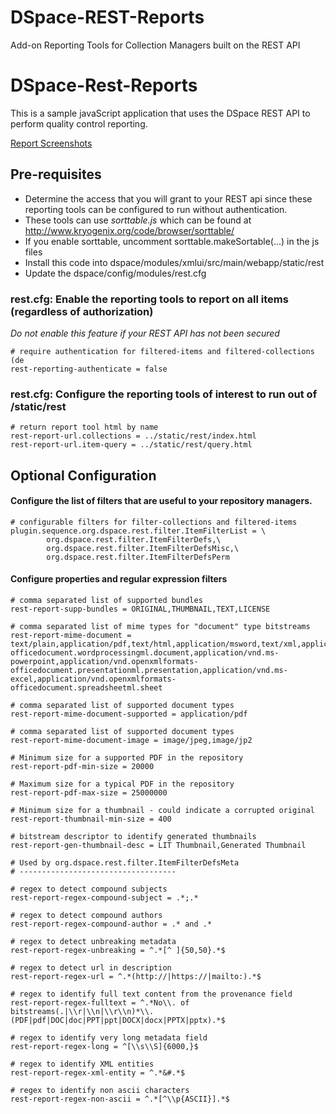 # DSpace-REST-Reports
Add-on Reporting Tools for Collection Managers built on the REST API

# DSpace-Rest-Reports
This is a sample javaScript application that uses the DSpace REST API to perform quality control reporting.

[Report Screenshots](https://github.com/DSpace-Labs/DSpace-REST-Reports/wiki)

## Pre-requisites
* Determine the access that you will grant to your REST api since these reporting tools can be configured to run without authentication.
* These tools can use *sorttable.js* which can be found at http://www.kryogenix.org/code/browser/sorttable/
* If you enable sorttable, uncomment sorttable.makeSortable(...) in the js files 
* Install this code into dspace/modules/xmlui/src/main/webapp/static/rest
* Update the dspace/config/modules/rest.cfg 

### rest.cfg: Enable the reporting tools to report on all items (regardless of authorization)
_Do not enable this feature if your REST API has not been secured_

```
# require authentication for filtered-items and filtered-collections (de
rest-reporting-authenticate = false
```

### rest.cfg: Configure the reporting tools of interest to run out of /static/rest

```
# return report tool html by name
rest-report-url.collections = ../static/rest/index.html
rest-report-url.item-query = ../static/rest/query.html
```

## Optional Configuration

#### Configure the list of filters that are useful to your repository managers.
```
# configurable filters for filter-collections and filtered-items
plugin.sequence.org.dspace.rest.filter.ItemFilterList = \
        org.dspace.rest.filter.ItemFilterDefs,\
        org.dspace.rest.filter.ItemFilterDefsMisc,\
        org.dspace.rest.filter.ItemFilterDefsPerm
```
#### Configure properties and regular expression filters
```
# comma separated list of supported bundles
rest-report-supp-bundles = ORIGINAL,THUMBNAIL,TEXT,LICENSE

# comma separated list of mime types for "document" type bitstreams
rest-report-mime-document = text/plain,application/pdf,text/html,application/msword,text/xml,application/vnd.openxmlformats-officedocument.wordprocessingml.document,application/vnd.ms-powerpoint,application/vnd.openxmlformats-officedocument.presentationml.presentation,application/vnd.ms-excel,application/vnd.openxmlformats-officedocument.spreadsheetml.sheet

# comma separated list of supported document types
rest-report-mime-document-supported = application/pdf

# comma separated list of supported document types
rest-report-mime-document-image = image/jpeg,image/jp2

# Minimum size for a supported PDF in the repository
rest-report-pdf-min-size = 20000

# Maximum size for a typical PDF in the repository
rest-report-pdf-max-size = 25000000

# Minimum size for a thumbnail - could indicate a corrupted original
rest-report-thumbnail-min-size = 400

# bitstream descriptor to identify generated thumbnails
rest-report-gen-thumbnail-desc = LIT Thumbnail,Generated Thumbnail

# Used by org.dspace.rest.filter.ItemFilterDefsMeta
# -----------------------------------

# regex to detect compound subjects
rest-report-regex-compound-subject = .*;.*

# regex to detect compound authors
rest-report-regex-compound-author = .* and .*

# regex to detect unbreaking metadata
rest-report-regex-unbreaking = ^.*[^ ]{50,50}.*$

# regex to detect url in description
rest-report-regex-url = ^.*(http://|https://|mailto:).*$

# regex to identify full text content from the provenance field
rest-report-regex-fulltext = ^.*No\\. of bitstreams(.|\\r|\\n|\\r\\n)*\\.(PDF|pdf|DOC|doc|PPT|ppt|DOCX|docx|PPTX|pptx).*$

# regex to identify very long metadata field
rest-report-regex-long = ^[\\s\\S]{6000,}$

# regex to identify XML entities 
rest-report-regex-xml-entity = ^.*&#.*$

# regex to identify non ascii characters 
rest-report-regex-non-ascii = ^.*[^\\p{ASCII}].*$

```

